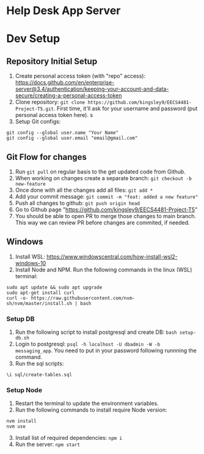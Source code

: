 # Help Desk App Server

# Dev Setup
## Repository Initial Setup
1. Create personal access token (with "repo" access): https://docs.github.com/en/enterprise-server@3.4/authentication/keeping-your-account-and-data-secure/creating-a-personal-access-token
2. Clone repository: `git clone https://github.com/kingsley9/EECS4481-Project-T5.git`. First time, it'll ask for your username and password (put personal access token here). s
3. Setup Git configs:
```
git config --global user.name "Your Name"
git config --global user.email "email@gmail.com"
```

## Git Flow for changes
1. Run `git pull` on regular basis to the get updated code from Github.
2. When working on changes create a separate branch: `git checkout -b new-feature`
3. Once done with all the changes add all files: `git add *`
4. Add your commit message: `git commit -m "feat: added a new feature"`
5. Push all changes to github: `git push origin head`
6. Go to Github page "https://github.com/kingsley9/EECS4481-Project-T5"
7. You should be able to open PR to merge those changes to main branch. This way we can review PR before changes are commited, if needed.

## Windows
1. Install WSL: https://www.windowscentral.com/how-install-wsl2-windows-10
2. Install Node and NPM. Run the following commands in the linux (WSL) terminal:
```
sudo apt update && sudo apt upgrade
sudo apt-get install curl
curl -o- https://raw.githubusercontent.com/nvm-sh/nvm/master/install.sh | bash
```

### Setup DB
1. Run the following script to install postgresql and create DB: `bash setup-db.sh`
2. Login to postgresql: `psql -h localhost -U dbadmin -W -b messaging_app`. You need to put in your password following runnning the command.
3. Run the sql scripts:
```
\i sql/create-tables.sql
``` 

### Setup Node

1. Restart the terminal to update the environment variables.
2. Run the following commands to install require Node version:
```
nvm install
nvm use
```
3. Install list of required dependencies: `npm i`
4. Run the server: `npm start`

